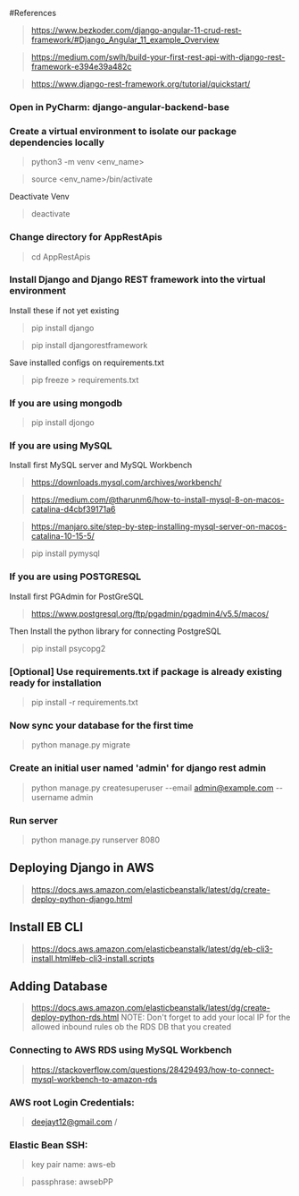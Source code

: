 #References
>https://www.bezkoder.com/django-angular-11-crud-rest-framework/#Django_Angular_11_example_Overview

>https://medium.com/swlh/build-your-first-rest-api-with-django-rest-framework-e394e39a482c

>https://www.django-rest-framework.org/tutorial/quickstart/


### Open in PyCharm: django-angular-backend-base

### Create a virtual environment to isolate our package dependencies locally
>python3 -m venv <env_name>

>source <env_name>/bin/activate

Deactivate Venv
> deactivate

### Change directory for AppRestApis
> cd AppRestApis

### Install Django and Django REST framework into the virtual environment

Install these if not yet existing
> pip install django

> pip install djangorestframework

Save installed configs on requirements.txt
> pip freeze > requirements.txt

### If you are using mongodb
> pip install djongo 

### If you are using MySQL
Install first MySQL server and MySQL Workbench
> https://downloads.mysql.com/archives/workbench/

> https://medium.com/@tharunm6/how-to-install-mysql-8-on-macos-catalina-d4cbf39171a6

> https://manjaro.site/step-by-step-installing-mysql-server-on-macos-catalina-10-15-5/

> pip install pymysql

### If you are using POSTGRESQL
Install first PGAdmin for PostGreSQL
> https://www.postgresql.org/ftp/pgadmin/pgadmin4/v5.5/macos/

Then Install the python library for connecting PostgreSQL
> pip install psycopg2

### [Optional] Use requirements.txt if package is already existing ready for installation
> pip install -r requirements.txt

### Now sync your database for the first time
> python manage.py migrate

### Create an initial user named 'admin' for django rest admin
> python manage.py createsuperuser --email admin@example.com --username admin

### Run server
> python manage.py runserver 8080


## Deploying Django in AWS
> https://docs.aws.amazon.com/elasticbeanstalk/latest/dg/create-deploy-python-django.html

## Install EB CLI
> https://docs.aws.amazon.com/elasticbeanstalk/latest/dg/eb-cli3-install.html#eb-cli3-install.scripts

## Adding Database
> https://docs.aws.amazon.com/elasticbeanstalk/latest/dg/create-deploy-python-rds.html
NOTE: Don't forget to add your local IP for the allowed inbound rules ob the RDS DB that you created

### Connecting to AWS RDS using MySQL Workbench
> https://stackoverflow.com/questions/28429493/how-to-connect-mysql-workbench-to-amazon-rds

### AWS root Login Credentials:
> deejayt12@gmail.com / <Check>

### Elastic Bean SSH:
> key pair name:  aws-eb

> passphrase: awsebPP

